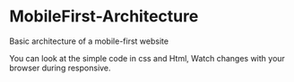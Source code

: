 # MobileFirst-Architecture
Basic architecture of a mobile-first website

You can look at the simple code in css and Html,
Watch changes with your browser during responsive.
